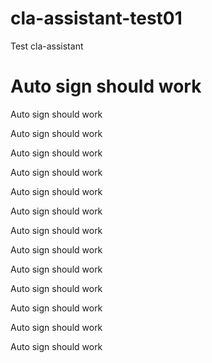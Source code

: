 # cla-assistant-test01
Test cla-assistant

# Auto sign should work

Auto sign should work

Auto sign should work

Auto sign should work


Auto sign should work


Auto sign should work


Auto sign should work


Auto sign should work


Auto sign should work

Auto sign should work

Auto sign should work


Auto sign should work


Auto sign should work


Auto sign should work
